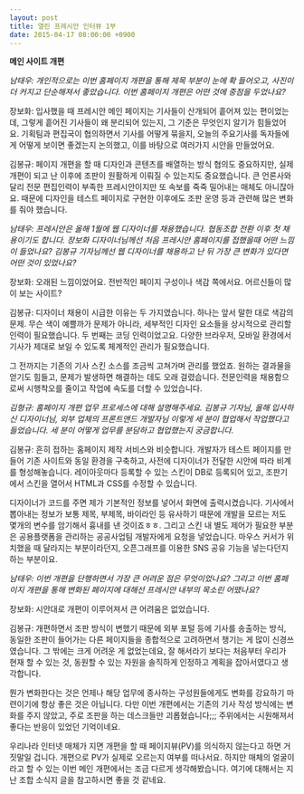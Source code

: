 ```yaml
---
layout: post
title: 열린 프레시안 인터뷰 1부
date: 2015-04-17 08:00:00 +0900
---
```


**메인 사이트 개편**

*남태우: 개인적으로는 이번 홈페이지 개편을 통해 제목 부분이 눈에 확 들어오고, 사진이 더 커지고 단순해져서 좋았습니다. 이번 홈페이지 개편은 어떤 것에 중점을 두었나요?*

장보화: 입사했을 때 프레시안 메인 페이지는 기사들이 산개되어 흩어져 있는 편이었는데, 그렇게 흩어진 기사들이 왜 분리되어 있는지, 그 기준은 무엇인지 알기가 힘들었어요. 기획팀과 편집국이 협의하면서 기사를 어떻게 묶을지, 오늘의 주요기사를 독자들에게 어떻게 보이면 좋겠는지 논의했고, 이를 바탕으로 여러가지 시안을 만들었어요.

김봉규: 페이지 개편을 할 때 디자인과 콘텐츠를 배열하는 방식 협의도 중요하지만, 실제 개편이 되고 난 이후에 조판이 원활하게 이뤄질 수 있는지도 중요했습니다. 큰 언론사와 달리 전문 편집인력이 부족한 프레시안이지만 또 속보를 죽죽 밀어내는 매체도 아니잖아요. 때문에 디자인을 테스트 페이지로 구현한 이후에도 조판 운영 등과 관련해 많은 변화를 줘야 했습니다.

*남태우: 프레시안은 올해 1월에 웹 디자이너를 채용했습니다. 협동조합 전환 이후 첫 채용이기도 합니다. 장보화 디자이너님께선 처음 프레시안 홈페이지를 접했을때 어떤 느낌이 들었나요? 김봉규 기자님께선 웹 디자이너를 채용하고 난 뒤 가장 큰 변화가 있다면 어떤 것이 있었나요?*

장보화: 오래된 느낌이었어요. 전반적인 페이지 구성이나 색감 쪽에서요. 어르신들이 많이 보는 사이트?

김봉규: 디자이너 채용이 시급한 이유는 두 가지였습니다. 하나는 앞서 말한 대로 색감의 문제. 무슨 색이 예쁠까가 문제가 아니라, 세부적인 디자인 요소들을 상시적으로 관리할 인력이 필요했습니다. 두 번째는 코딩 인력이었고요. 다양한 브라우저, 모바일 환경에서 기사가 제대로 보일 수 있도록 체계적인 관리가 필요했습니다.

그 전까지는 기존의 기사 스킨 소스를 조금씩 고쳐가며 관리를 했었죠. 원하는 결과물을 얻기도 힘들고, 문제가 발생하면 해결하는 데도 오래 걸렸습니다. 전문인력을 채용함으로써 시행착오를 줄이고 작업에 속도를 더할 수 있었습니다.

*김형규: 홈페이지 개편 업무 프로세스에 대해 설명해주세요. 김봉규 기자님, 올해 입사하신 디자이너님, 외부 업체의 프론트앤드 개발자님 이렇게 세 분이 협업해서 작업했다고 들었습니다. 세 분이 어떻게 업무를 분담하고 협업했는지 궁금합니다.*

김봉규: 흔히 접하는 홈페이지 제작 서비스와 비슷합니다. 개발자가 테스트 페이지를 만들어 기존 사이트와 동일 환경을 구축하고, 사전에 디자이너가 전달한 시안에 따라 비계를 형성해놓습니다. 레이아웃마다 등록할 수 있는 스킨이 DB로 등록되어 있고, 조판기에서 스킨을 열어서 HTML과 CSS를 수정할 수 있습니다.

디자이너가 코드를 주면 제가 기본적인 정보를 넣어서 화면에 출력시켰습니다. 기사에서 뽑아내는 정보가 보통 제목, 부제목, 바이라인 등 유사하기 때문에 개발을 모르는 저도 몇개의 변수를 암기해서 흉내를 낸 것이죠ㅎㅎ. 그리고 스킨 내 별도 제어가 필요한 부분은 공용플랫폼을 관리하는 공공사업팀 개발자에게 요청을 넣었습니다. 마우스 커서가 위치했을 때 달라지는 부분이라던지, 오픈그래프를 이용한 SNS 공유 기능을 넣는다던지 하는 부분이요.

*남태우: 이번 개편을 단행하면서 가장 큰 어려운 점은 무엇이었나요? 그리고 이번 홈페이지 개편을 통해 변화된 페이지에 대해선 프레시안 내부의 목소린 어땠나요?*

장보화: 시안대로 개편이 이루어져서 큰 어려움은 없었습니다.

김봉규: 개편하면서 조판 방식이 변했기 때문에 외부 포털 등에 기사를 송출하는 방식, 동일한 조판이 들어가는 다른 페이지들을 종합적으로 고려하면서 챙기는 게 많이 신경쓰였습니다. 그 밖에는 크게 어려운 게 없었는데요, 잘 해서라기 보다는 처음부터 우리가 현재 할 수 있는 것, 동원할 수 있는 자원을 솔직하게 인정하고 계획을 잡아서였다고 생각합니다.

뭔가 변화한다는 것은 언제나 해당 업무에 종사하는 구성원들에게도 변화를 강요하기 마련이기에 항상 좋은 것은 아닙니다. 다만 이번 개편에서는 기존의 기사 작성 방식에는 변화를 주지 않았고, 주로 조판을 하는 데스크들만 괴롭혔습니다;;; 주위에서는 시원해져서 좋다는 반응이 있었던 기억이네요.

우리나라 인터넷 매체가 지면 개편을 할 때 페이지뷰(PV)를 의식하지 않는다고 하면 거짓말일 겁니다. 개편으로 PV가 실제로 오르는지 여부를 떠나서요. 하지만 매체의 얼굴이라고 할 수 있는 이번 메인 개편에서는 조금 다르게 생각해봤습니다. 여기에 대해서는 지난 조합 소식지 글을 참고하시면 좋을 것 같네요.

